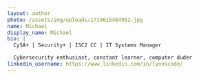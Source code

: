 ```yaml
---
layout: author
photo: /assets/img/uploads/1719615464952.jpg
name: Michael
display_name: Michael
bio: |
  CySA+ | Security+ | ISC2 CC | IT Systems Manager

  Cybersecurity enthusiast, constant learner, computer duder
linkedin_username: https://www.linkedin.com/in/lyonscode/
---
```

